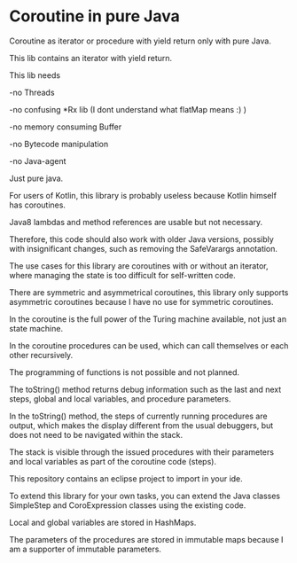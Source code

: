 # Coroutine in pure Java
Coroutine as iterator or procedure with yield return only with pure Java.

This lib contains an iterator with yield return.

This lib needs

-no Threads

-no confusing *Rx lib (I dont understand what flatMap means :) )

-no memory consuming Buffer

-no Bytecode manipulation

-no Java-agent

Just pure java.

For users of Kotlin, this library is probably useless because Kotlin himself has coroutines.

Java8 lambdas and method references are usable but not necessary.

Therefore, this code should also work with older Java versions, possibly with insignificant changes, such as removing the SafeVarargs annotation.

The use cases for this library are coroutines with or without an iterator, where managing the state is too difficult for self-written code.

There are symmetric and asymmetrical coroutines, this library only supports asymmetric coroutines because I have no use for symmetric coroutines.

In the coroutine is the full power of the Turing machine available, not just an state machine.

In the coroutine procedures can be used, which can call themselves or each other recursively.

The programming of functions is not possible and not planned.

The toString() method returns debug information such as the last and next steps, global and local variables, and procedure parameters.

In the toString() method, the steps of currently running procedures are output, which makes the display different from the usual debuggers, but does not need to be navigated within the stack.

The stack is visible through the issued procedures with their parameters and local variables as part of the coroutine code (steps).

This repository contains an eclipse project to import in your ide.

To extend this library for your own tasks, you can extend the Java classes SimpleStep and CoroExpression classes using the existing code.

Local and global variables are stored in HashMaps.

The parameters of the procedures are stored in immutable maps because I am a supporter of immutable parameters.


